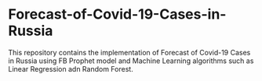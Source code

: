 # Forecast-of-Covid-19-Cases-in-Russia
This repository contains the implementation of Forecast of Covid-19 Cases in Russia using FB Prophet model and Machine Learning algorithms such as Linear Regression adn Random Forest.
